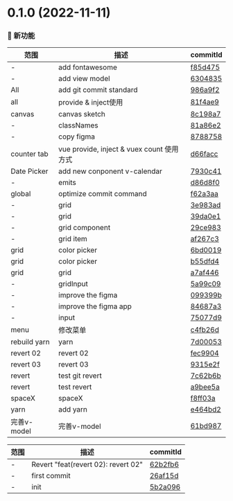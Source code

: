 # 0.1.0 (2022-11-11)

### 🌟 新功能
范围|描述|commitId
--|--|--
 - | add fontawesome | [f85d475](https://github.com/supermanbin/vueSamples/commit/f85d475)
 - | add view model | [6304835](https://github.com/supermanbin/vueSamples/commit/6304835)
 All | add git commit standard | [986a9f2](https://github.com/supermanbin/vueSamples/commit/986a9f2)
 all | provide & inject使用 | [81f4ae9](https://github.com/supermanbin/vueSamples/commit/81f4ae9)
 canvas | canvas sketch | [8c198a7](https://github.com/supermanbin/vueSamples/commit/8c198a7)
 - | classNames | [81a86e2](https://github.com/supermanbin/vueSamples/commit/81a86e2)
 - | copy figma | [8788758](https://github.com/supermanbin/vueSamples/commit/8788758)
 counter tab | vue provide, inject & vuex count 使用方式 | [d66facc](https://github.com/supermanbin/vueSamples/commit/d66facc)
 Date Picker | add new conponent v-calendar | [7930c41](https://github.com/supermanbin/vueSamples/commit/7930c41)
 - | emits | [d86d8f0](https://github.com/supermanbin/vueSamples/commit/d86d8f0)
 global | optimize commit command | [f62a3aa](https://github.com/supermanbin/vueSamples/commit/f62a3aa)
 - | grid | [3e983ad](https://github.com/supermanbin/vueSamples/commit/3e983ad)
 - | grid | [39da0e1](https://github.com/supermanbin/vueSamples/commit/39da0e1)
 - | grid component | [29ce983](https://github.com/supermanbin/vueSamples/commit/29ce983)
 - | grid item | [af267c3](https://github.com/supermanbin/vueSamples/commit/af267c3)
 grid | color picker | [6bd0019](https://github.com/supermanbin/vueSamples/commit/6bd0019)
 grid | color picker | [b55dfd4](https://github.com/supermanbin/vueSamples/commit/b55dfd4)
 grid | grid | [a7af446](https://github.com/supermanbin/vueSamples/commit/a7af446)
 - | gridInput | [5a99c09](https://github.com/supermanbin/vueSamples/commit/5a99c09)
 - | improve the figma | [099399b](https://github.com/supermanbin/vueSamples/commit/099399b)
 - | improve the figma app | [84687a3](https://github.com/supermanbin/vueSamples/commit/84687a3)
 - | input | [75077d9](https://github.com/supermanbin/vueSamples/commit/75077d9)
 menu | 修改菜单 | [c4fb26d](https://github.com/supermanbin/vueSamples/commit/c4fb26d)
 rebuild yarn | yarn | [7d00053](https://github.com/supermanbin/vueSamples/commit/7d00053)
 revert 02 | revert 02 | [fec9904](https://github.com/supermanbin/vueSamples/commit/fec9904)
 revert 03 | revert 03 | [9315e2f](https://github.com/supermanbin/vueSamples/commit/9315e2f)
 revert | test git revert | [7c62b6b](https://github.com/supermanbin/vueSamples/commit/7c62b6b)
 revert | test revert | [a9bee5a](https://github.com/supermanbin/vueSamples/commit/a9bee5a)
 spaceX | spaceX | [f8ff03a](https://github.com/supermanbin/vueSamples/commit/f8ff03a)
 yarn | add yarn | [e464bd2](https://github.com/supermanbin/vueSamples/commit/e464bd2)
 完善v-model | 完善v-model | [61bd987](https://github.com/supermanbin/vueSamples/commit/61bd987)


范围|描述|commitId
--|--|--
 - | Revert "feat(revert 02): revert 02" | [62b2fb6](https://github.com/supermanbin/vueSamples/commit/62b2fb6)
 - | first commit | [26af15d](https://github.com/supermanbin/vueSamples/commit/26af15d)
 - | init | [5b2a096](https://github.com/supermanbin/vueSamples/commit/5b2a096)

